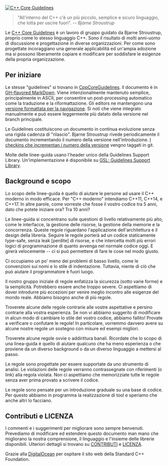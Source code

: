 [![C++ Core Guidelines](cpp_core_guidelines_logo_text.png)](http://isocpp.github.io/CppCoreGuidelines/CppCoreGuidelines)

> "All'interno del C++ c'è un più piccolo, semplice e sicuro linguaggio, che lotta per uscire fuori".
> -- <cite>Bjarne Stroustrup</cite>

Le [C++ Core Guidelines](CppCoreGuidelines.md) è un lavoro di gruppo guidato da Bjarne Stroustrup, proprio come lo stesso linguaggio C++. Sono il risultato di molti anni-uomo di discussione e progettazione in diverse organizzazioni. Per come sono progettate incoraggiano una generale applicabilità ed un'ampia adozione ma si possono liberamente copiare e modificare per soddisfare le esigenze della propria organizzazione.

## Per iniziare

Le stesse "guidelines" si trovano in [CppCoreGuidelines](CppCoreGuidelines.md). Il documento è in [GH-flavored MarkDown](https://github.github.com/gfm/). Viene intenzionalmente mantenuto semplice, principalmente in ASCII, per consentire un post-processing automatico come la traduzione e la riformattazione. Gli editors ne mantengono una [versione formattata per la navigazione](http://isocpp.github.io/CppCoreGuidelines/CppCoreGuidelines). Si noti che viene integrato manualmente e può essere leggermente più datato della versione nel branch principale.

Le Guidelines costituiscono un documento in continua evoluzione senza una rigida cadenza di "rilascio". Bjarne Stroustrup rivede periodicamente il documento incrementando il numero della versione nell'introduzione. [I checkins che incrementan i numero della versione](https://github.com/isocpp/CppCoreGuidelines/releases) vengno taggati in git.

Molte delle linee-guida usano l'header unico della Guidelines Support Library. Un'implementazione è disponibile su [GSL: Guidelines Support Library](https://github.com/Microsoft/GSL).

## Background e scopo

Lo scopo delle linee-guida è quello di aiutare le persone ad usare il C++ moderno in modo efficace. Per "C++ moderno" intendiamo C++11, C++14, e C++17. In altre parole, come vorreste che fosse il vostro codice tra 5 anni, dato che potete iniziare ora? Tra 10 anni?

Le linee-guida si concentrano sulle questioni di livello relativamente più alto, come le interfacce, la gestione delle risorse, la gestione della memorie e la concorrenza. Queste regole riguardano l'applicazione dell'architettura e il design della libreria. Seguire le regole porterà ad un codice staticamente type-safe, senza leak [perdite] di risorse, e che intercetta molti più errori logici di programmazione di quanto avvenga nel normale codice oggi. E girerà velocemente -- ci si può permettere di fare le cose nel modo giusto.

Ci occupiamo un po' meno dei problemi di basso livello, come le convenzioni sui nomi e lo stile di indentazione. Tuttavia, niente di ciò che può aiutare il programmatore è fuori luogo.

Il nostro gruppo iniziale di regole enfatizza la sicurezza (sotto varie forme) e la semplicità. Potrebbero essere anche troppo severe. Ci aspettiamo di dover introdurre più eccezioni per venire meglio incontro alle esigenze del mondo reale. Abbiamo bisogno anche di più regole.

Troverete alcune delle regole contrarie alle vostre aspettative e persino contrarie alla vostra esperienza. Se non vi abbiamo suggerito di modificare in alcun modo di cambiare lo stile del vostro codice, abbiamo fallito! Provate a verificare o confutare le regole! In particolare, vorremmo davvero avere su alcune nostre regole un sostegno con misure ed esempi migliori.

Troverete alcune regole ovvie o addirittura banali. Ricordate che lo scopo di una linea-guida è quello di aiutare qualcuno che ha meno esperienza o che proviene da un diverso background o da un diverso linguaggio a mettersi al passo.

Le regole sono progettate per essere supportate da uno strumento di analisi. Le violazioni delle regole verranno contrassegnate con riferimenti (o link) alla regola violata.
Non ci aspettiamo che memorizziate tutte le regole senza aver prima provato a scrivere il codice.

Le regole sono pensate per un introduzione graduale su una base di codice. Per questo abbiamo in programma la realizzazione di tool e speriamo che anche altri lo facciano.

## Contributi e LICENZA

I commenti e i suggerimenti per migliorare sono sempre benvenuti. Prevediamo di modificare ed estendere questo documento man mano che migliorano la nostra comprensione, il linguaggio e l'insieme delle librerie disponibili. Ulteriori dettagli si trovano su [CONTRIBUTI](./CONTRIBUTING.md) e [LICENZA](./LICENSE).

Grazie alla [DigitalOcean](https://www.digitalocean.com/?refcode=32f291566cf7&utm_campaign=Referral_Invite&utm_medium=Referral_Program&utm_source=CopyPaste) per ospitare il sito web della Standard C++ Foundation.
